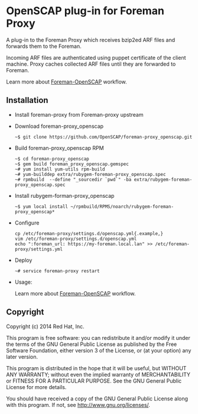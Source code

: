 # OpenSCAP plug-in for Foreman Proxy

A plug-in to the Foreman Proxy which receives bzip2ed ARF files
and forwards them to the Foreman.

Incoming ARF files are authenticated using puppet certificate of
the client machine. Proxy caches collected ARF files until they
are forwarded to Foreman.

Learn more about [Foreman-OpenSCAP](https://github.com/OpenSCAP/foreman_openscap) workflow.

## Installation

- Install foreman-proxy from Foreman-proxy upstream
- Download foreman-proxy_openscap

  ```
  ~$ git clone https://github.com/OpenSCAP/foreman-proxy_openscap.git
  ```

- Build foreman-proxy_openscap RPM

  ```
  ~$ cd foreman-proxy_openscap
  ~$ gem build foreman_proxy_openscap.gemspec
  ~# yum install yum-utils rpm-build
  ~# yum-builddep extra/rubygem-foreman-proxy_openscap.spec
  ~# rpmbuild  --define "_sourcedir `pwd`" -ba extra/rubygem-foreman-proxy_openscap.spec
  ```

- Install rubygem-forman-proxy_openscap

  ```
  ~$ yum local install ~/rpmbuild/RPMS/noarch/rubygem-foreman-proxy_openscap*
  ```

- Configure

  ```
  cp /etc/foreman-proxy/settings.d/openscap.yml{.example,}
  vim /etc/foreman-proxy/settings.d/openscap.yml
  echo ":foreman_url: https://my-foreman.local.lan" >> /etc/foreman-proxy/settings.yml
  ```

- Deploy

  ```
  ~# service foreman-proxy restart
  ```

- Usage:

  Learn more about [Foreman-OpenSCAP](https://github.com/OpenSCAP/foreman_openscap) workflow.

## Copyright

Copyright (c) 2014 Red Hat, Inc.

This program is free software: you can redistribute it and/or modify
it under the terms of the GNU General Public License as published by
the Free Software Foundation, either version 3 of the License, or
(at your option) any later version.

This program is distributed in the hope that it will be useful,
but WITHOUT ANY WARRANTY; without even the implied warranty of
MERCHANTABILITY or FITNESS FOR A PARTICULAR PURPOSE.  See the
GNU General Public License for more details.

You should have received a copy of the GNU General Public License
along with this program.  If not, see <http://www.gnu.org/licenses/>.
